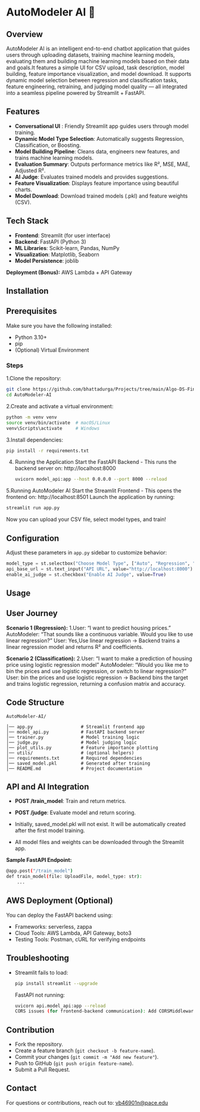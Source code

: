 # AutoModeler AI 🤖

## Overview
AutoModeler AI is an intelligent end-to-end chatbot application that guides users through uploading datasets, training machine learning models, evaluating them and building machine learning models based on their data and goals.It features a simple UI for CSV upload, task description, model building, feature importance visualization, and model download.
It supports dynamic model selection between regression and classification tasks, feature engineering, retraining, and judging model quality — all integrated into a seamless pipeline powered by Streamlit + FastAPI.

## Features
- **Conversational UI** : Friendly Streamlit app guides users through model training.
- **Dynamic Model Type Selection**: Automatically suggests Regression, Classification, or Boosting.
- **Model Building Pipeline**: Cleans data, engineers new features, and trains machine learning models.
- **Evaluation Summary**: Outputs performance metrics like R², MSE, MAE, Adjusted R².
- **AI Judge**: Evaluates trained models and provides suggestions.
- **Feature Visualization**: Displays feature importance using beautiful charts.
- **Model Download**: Download trained models (.pkl) and feature weights (CSV).

## Tech Stack
- **Frontend**: Streamlit (for user interface)
- **Backend**: FastAPI (Python 3)
- **ML Libraries**: Scikit-learn, Pandas, NumPy
- **Visualization**: Matplotlib, Seaborn
- **Model Persistence**: joblib

**Deployment (Bonus):** AWS Lambda + API Gateway

## Installation
## Prerequisites
Make sure you have the following installed:
- Python 3.10+
- pip
- (Optional) Virtual Environment

### Steps
1.Clone the repository:
  ```sh
  git clone https://github.com/bhattadurga/Projects/tree/main/Algo-DS-FinalProject/AutoModeler-AI
  cd AutoModeler-AI
  ```
2.Create and activate a virtual environment:
  ```sh
  python -m venv venv
  source venv/bin/activate  # macOS/Linux
  venv\Scripts\activate     # Windows
  ```
3.Install dependencies:
  ```sh
  pip install -r requirements.txt
  ```
4. Running the Application
   Start the FastAPI Backend - This runs the backend server on: http://localhost:8000
   ```sh
   uvicorn model_api:app --host 0.0.0.0 --port 8000 --reload
   ```  
5.Running AutoModeler AI
  Start the Streamlit Frontend - This opens the frontend on: http://localhost:8501
  Launch the application by running:
  ```sh
  streamlit run app.py
  ```
Now you can upload your CSV file, select model types, and train!

## Configuration
Adjust these parameters in `app.py` sidebar to customize behavior:
```python
model_type = st.selectbox("Choose Model Type", ["Auto", "Regression", "Classification"])
api_base_url = st.text_input("API URL", value="http://localhost:8000")
enable_ai_judge = st.checkbox("Enable AI Judge", value=True)
```

## Usage
## User Journey
**Scenario 1 (Regression):**
1.User: “I want to predict housing prices.”
AutoModeler: “That sounds like a continuous variable. Would you like to use linear regression?”
User: Yes,Use linear regression
→ Backend trains a linear regression model and returns R² and coefficients.

**Scenario 2 (Classification):**
2.User: “I want to make a prediction of housing price using logistic regression model”
AutoModeler: “Would you like me to bin the prices and use logistic regression, or switch to linear regression?”
User: bin the prices and use logistic regression
→ Backend bins the target and trains logistic regression, returning a confusion matrix and accuracy.

## Code Structure
```
AutoModeler-AI/

│── app.py                  # Streamlit frontend app
│── model_api.py            # FastAPI backend server
│── trainer.py              # Model training logic
│── judge.py                # Model judging logic
│── plot_utils.py           # Feature importance plotting
│── utils/                  # (optional helpers)
│── requirements.txt        # Required dependencies
│── saved_model.pkl         # Generated after training
│── README.md               # Project documentation

```

## API and AI Integration

- **POST /train_model**: Train and return metrics.

- **POST /judge**: Evaluate model and return scoring.

- Initially, saved_model.pkl will not exist.
It will be automatically created after the first model training.

- All model files and weights can be downloaded through the Streamlit app.

**Sample FastAPI Endpoint:**
```sh
@app.post("/train_model")
def train_model(file: UploadFile, model_type: str):
    ...
```

## AWS Deployment (Optional)
You can deploy the FastAPI backend using:
- Frameworks: serverless, zappa
- Cloud Tools: AWS Lambda, API Gateway, boto3
- Testing Tools: Postman, cURL for verifying endpoints

## Troubleshooting
- Streamlit fails to load:
  ```sh
  pip install streamlit --upgrade
  ```
  FastAPI not running:
  ```sh
  uvicorn api.model_api:app --reload
  CORS issues (for frontend-backend communication): Add CORSMiddleware in model_api.py.
  ```

## Contribution
- Fork the repository.
- Create a feature branch (`git checkout -b feature-name`).
- Commit your changes (`git commit -m "Add new feature"`).
- Push to GitHub (`git push origin feature-name`).
- Submit a Pull Request.

## Contact
For questions or contributions, reach out to: vb46901n@pace.edu
